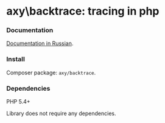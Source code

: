# axy\backtrace: tracing in php

### Documentation

[Documentation in Russian](http://docs.axypro.ru/ru/backtrace/).

### Install

Composer package: `axy/backtrace`.

### Dependencies

PHP 5.4+

Library does not require any dependencies.
